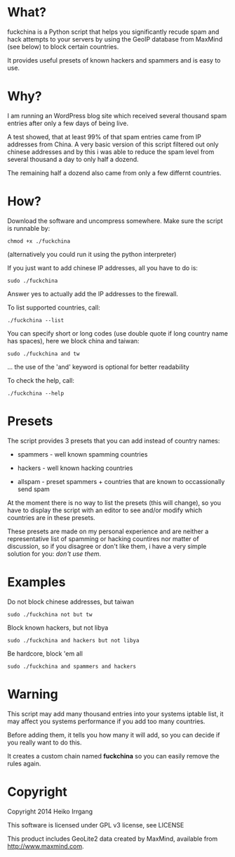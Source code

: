 What?
=====

fuckchina is a Python script that helps you significantly recude spam and
hack attempts to your servers by using the GeoIP database from
MaxMind (see below) to block certain countries.

It provides useful presets of known hackers and spammers and is easy to use.

Why?
====

I am running an WordPress blog site which received several thousand spam
entries after only a few days of being live.

A test showed, that at least 99% of that spam entries came from IP addresses
from China. A very basic version of this script filtered out only chinese
addresses and by this i was able to reduce the spam level from several thousand
a day to only half a dozend.

The remaining half a dozend also came from only a few differnt countries.

How?
====

Download the software and uncompress somewhere. Make sure the script is
runnable by:

    chmod +x ./fuckchina

(alternatively you could run it using the python interpreter)

If you just want to add chinese IP addresses, all you have to do is:

    sudo ./fuckchina

Answer yes to actually add the IP addresses to the firewall.

To list supported countries, call:

    ./fuckchina --list

You can specify short or long codes (use double quote if long country
name has spaces), here we block china and taiwan:

    sudo ./fuckchina and tw

... the use of the 'and' keyword is optional for better readability

To check the help, call:

    ./fuckchina --help

Presets
=======

The script provides 3 presets that you can add instead of country names:

 * spammers - well known spamming countries

 * hackers - well known hacking countries

 * allspam - preset spammers + countries that are known to occassionally send spam

At the moment there is no way to list the presets (this will change), so you have
to display the script with an editor to see and/or modify which countries are in
these presets.

These presets are made on my personal experience and are neither a representative
list of spamming or hacking countires nor matter of discussion, so if you disagree
or don't like them, i have a very simple solution for you: <em>don't use them</em>.

Examples
========

Do not block chinese addresses, but taiwan

    sudo ./fuckchina not but tw

Block known hackers, but not libya

    sudo ./fuckchina and hackers but not libya

Be hardcore, block 'em all

    sudo ./fuckchina and spammers and hackers

Warning
=======

This script may add many thousand entries into your systems iptable list, it may
affect you systems performance if you add too many countries.

Before adding them, it tells you how many it will add, so you can decide if you
really want to do this.

It creates a custom chain named **fuckchina** so you can easily remove the rules
again.

Copyright
=========

Copyright 2014 Heiko Irrgang

This software is licensed under GPL v3 license, see LICENSE

This product includes GeoLite2 data created by MaxMind, available from
<a href="http://www.maxmind.com">http://www.maxmind.com</a>.
